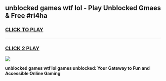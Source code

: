 
## unblocked games wtf lol - Play Unblocked Gmaes & Free #ri4ha
<h3>
<a href="https://news.freeplayer.one?title=unblocked_games_wtf_lol&ref=03M">CLICK TO PLAY</a></h3>
<hr>

<h3>
<a href="https://news.freeplayer.one?title=unblocked_games_wtf_lol&ref=03M">CLICK 2 PLAY</a>
  
</h3>

<a href="https://news.freeplayer.one?title=unblocked_games_wtf_lol&ref=03M"><img src="https://clearcache.store/games.png"></a>


**unblocked games wtf lol games unblocked: Your Gateway to Fun and Accessible Online Gaming**
